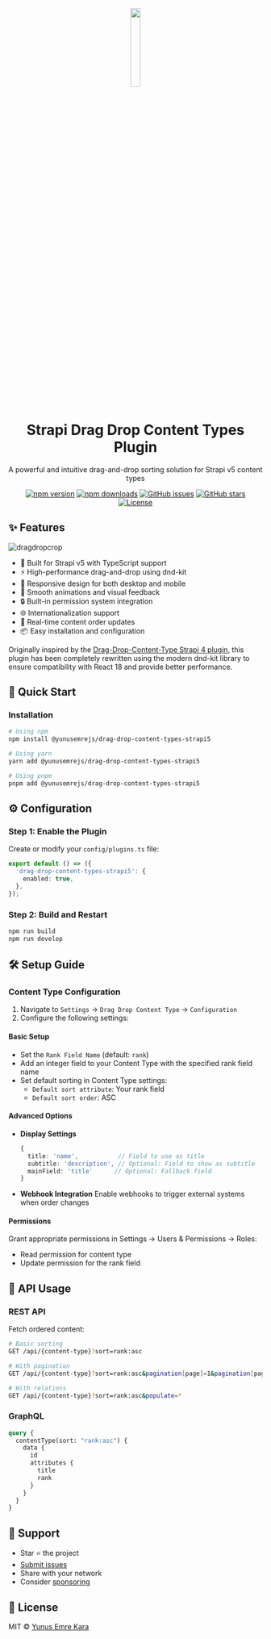 <div align="center">
  <img src="https://user-images.githubusercontent.com/37687705/192227260-db082018-947a-4166-a3f4-983e1024dd59.png" width="20%">
  <h1>Strapi Drag Drop Content Types Plugin</h1>
  <p>A powerful and intuitive drag-and-drop sorting solution for Strapi v5 content types</p>

[![npm version](https://img.shields.io/npm/v/@yunusemrejs/drag-drop-content-types-strapi5)](https://www.npmjs.com/package/@yunusemrejs/drag-drop-content-types-strapi5)
[![npm downloads](https://img.shields.io/npm/dm/@yunusemrejs/drag-drop-content-types-strapi5)](https://www.npmjs.com/package/@yunusemrejs/drag-drop-content-types-strapi5)
[![GitHub issues](https://img.shields.io/github/issues/yunusemrejs/drag-drop-content-types-strapi5)](https://github.com/yunusemrejs/drag-drop-content-types-strapi5/issues)
[![GitHub stars](https://img.shields.io/github/stars/yunusemrejs/drag-drop-content-types-strapi5)](https://github.com/yunusemrejs/drag-drop-content-types-strapi5/stargazers)
[![License](https://img.shields.io/npm/l/@yunusemrejs/drag-drop-content-types-strapi5)](https://github.com/yunusemrejs/drag-drop-content-types-strapi5/blob/main/LICENSE)

</div>

## ✨ Features

![dragdropcrop](https://user-images.githubusercontent.com/37687705/212884821-356ec68c-b71a-4b89-9e99-8a625f84cfbe.gif)

- 🚀 Built for Strapi v5 with TypeScript support
- ⚡️ High-performance drag-and-drop using dnd-kit
- 📱 Responsive design for both desktop and mobile
- 🎨 Smooth animations and visual feedback
- 🔒 Built-in permission system integration
- 🌐 Internationalization support
- 🔄 Real-time content order updates
- 📦 Easy installation and configuration

Originally inspired by the [Drag-Drop-Content-Type Strapi 4 plugin](https://github.com/plantagoIT/strapi-drag-drop-content-type-plugin), this plugin has been completely rewritten using the modern dnd-kit library to ensure compatibility with React 18 and provide better performance.

## 🚀 Quick Start

### Installation

```bash
# Using npm
npm install @yunusemrejs/drag-drop-content-types-strapi5

# Using yarn
yarn add @yunusemrejs/drag-drop-content-types-strapi5

# Using pnpm
pnpm add @yunusemrejs/drag-drop-content-types-strapi5
```

## ⚙️ Configuration

### Step 1: Enable the Plugin

Create or modify your `config/plugins.ts` file:

```typescript
export default () => ({
  'drag-drop-content-types-strapi5': {
    enabled: true,
  },
});
```

### Step 2: Build and Restart

```bash
npm run build
npm run develop
```

## 🛠️ Setup Guide

### Content Type Configuration

1. Navigate to `Settings` → `Drag Drop Content Type` → `Configuration`
2. Configure the following settings:

#### Basic Setup

- Set the `Rank Field Name` (default: `rank`)
- Add an integer field to your Content Type with the specified rank field name
- Set default sorting in Content Type settings:
  - `Default sort attribute`: Your rank field
  - `Default sort order`: ASC

#### Advanced Options

- **Display Settings**

  ```typescript
  {
    title: 'name',           // Field to use as title
    subtitle: 'description', // Optional: Field to show as subtitle
    mainField: 'title'      // Optional: Fallback field
  }
  ```

- **Webhook Integration**
  Enable webhooks to trigger external systems when order changes

#### Permissions

Grant appropriate permissions in Settings → Users & Permissions → Roles:

- Read permission for content type
- Update permission for the rank field

## 📡 API Usage

### REST API

Fetch ordered content:

```bash
# Basic sorting
GET /api/{content-type}?sort=rank:asc

# With pagination
GET /api/{content-type}?sort=rank:asc&pagination[page]=1&pagination[pageSize]=25

# With relations
GET /api/{content-type}?sort=rank:asc&populate=*
```

### GraphQL

```graphql
query {
  contentType(sort: "rank:asc") {
    data {
      id
      attributes {
        title
        rank
      }
    }
  }
}
```

## 💪 Support

- Star ⭐️ the project
- [Submit issues](https://github.com/yunusemrejs/drag-drop-content-types-strapi5/issues)
- Share with your network
- Consider [sponsoring](https://github.com/sponsors/yunusemrejs)

## 📄 License

MIT © [Yunus Emre Kara](LICENSE)
